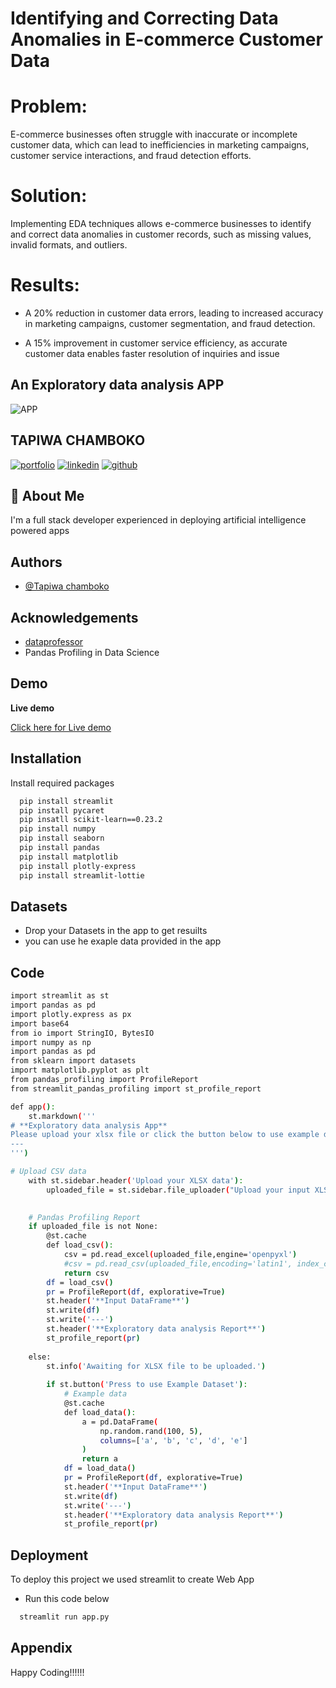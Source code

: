 
# Identifying and Correcting Data Anomalies in E-commerce Customer Data

# Problem: 
E-commerce businesses often struggle with inaccurate or incomplete customer data, which can lead to inefficiencies in marketing campaigns, customer service interactions, and fraud detection efforts.

# Solution: 
Implementing EDA techniques allows e-commerce businesses to identify and correct data anomalies in customer records, such as missing values, invalid formats, and outliers.

# Results:

- A 20% reduction in customer data errors, leading to increased accuracy in marketing campaigns, customer segmentation, and fraud detection.

- A 15% improvement in customer service efficiency, as accurate customer data enables faster resolution of inquiries and issue

##  An Exploratory data analysis APP


![APP](https://drive.google.com/uc?id=1fPtlPEvcwhZAye_iHkac5QHAnQjnSlMh&export=download)


## TAPIWA CHAMBOKO
[![portfolio](https://img.shields.io/badge/my_portfolio-000?style=for-the-badge&logo=ko-fi&logoColor=white)](https://tapiwachamb.github.io/tapiwachamboko/)
[![linkedin](https://img.shields.io/badge/linkedin-0A66C2?style=for-the-badge&logo=linkedin&logoColor=white)](https://www.linkedin.com/in/tapiwa-chamboko-327270208/)
[![github](https://img.shields.io/badge/github-1DA1F2?style=for-the-badge&logo=githubr&logoColor=white)](https://github.com/tapiwachamb)


## 🚀 About Me
I'm a full stack developer experienced in deploying artificial intelligence powered apps


## Authors

- [@Tapiwa chamboko](https://github.com/tapiwachamb)


## Acknowledgements

 - [dataprofessor](https://github.com/dataprofessor)
 - Pandas Profiling in Data Science
 


## Demo

**Live demo**

[Click here for Live demo](https://data-eda.streamlit.app/)
## Installation

Install required packages 

```bash
  pip install streamlit
  pip install pycaret
  pip insatll scikit-learn==0.23.2
  pip install numpy
  pip install seaborn 
  pip install pandas
  pip install matplotlib
  pip install plotly-express
  pip install streamlit-lottie
```
    
## Datasets
- Drop your Datasets in the app to get resuilts
- you can use he exaple data provided in the app
## Code

```bash
import streamlit as st
import pandas as pd  
import plotly.express as px  
import base64  
from io import StringIO, BytesIO  
import numpy as np
import pandas as pd
from sklearn import datasets
import matplotlib.pyplot as plt
from pandas_profiling import ProfileReport
from streamlit_pandas_profiling import st_profile_report

def app():
    st.markdown('''
# **Exploratory data analysis App**
Please upload your xlsx file or click the button below to use example dataset
---
''')

# Upload CSV data
    with st.sidebar.header('Upload your XLSX data'):
        uploaded_file = st.sidebar.file_uploader("Upload your input XLSX file", type=["xlsx"])
       

    # Pandas Profiling Report
    if uploaded_file is not None:
        @st.cache
        def load_csv():
            csv = pd.read_excel(uploaded_file,engine='openpyxl')
            #csv = pd.read_csv(uploaded_file,encoding='latin1', index_col=None,usecols = "A,B,C,D,E,F,H,G,H,I,J")
            return csv
        df = load_csv()
        pr = ProfileReport(df, explorative=True)
        st.header('**Input DataFrame**')
        st.write(df)
        st.write('---')
        st.header('**Exploratory data analysis Report**')
        st_profile_report(pr)
        
    else:
        st.info('Awaiting for XLSX file to be uploaded.')
        
        if st.button('Press to use Example Dataset'):
            # Example data
            @st.cache
            def load_data():
                a = pd.DataFrame(
                    np.random.rand(100, 5),
                    columns=['a', 'b', 'c', 'd', 'e']
                )
                return a
            df = load_data()
            pr = ProfileReport(df, explorative=True)
            st.header('**Input DataFrame**')
            st.write(df)
            st.write('---')
            st.header('**Exploratory data analysis Report**')
            st_profile_report(pr)

```


## Deployment

To deploy this project we used streamlit to create Web App
- Run this code below

```bash
  streamlit run app.py 
```


## Appendix

Happy Coding!!!!!!


